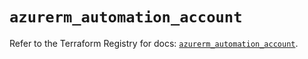 # `azurerm_automation_account`

Refer to the Terraform Registry for docs: [`azurerm_automation_account`](https://registry.terraform.io/providers/hashicorp/azurerm/4.42.0/docs/resources/automation_account).
